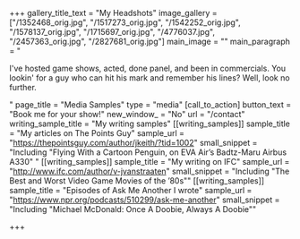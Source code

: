 +++
gallery_title_text = "My Headshots"
image_gallery = ["/1352468_orig.jpg", "/1517273_orig.jpg", "/1542252_orig.jpg", "/1578137_orig.jpg", "/1715697_orig.jpg", "/4776037.jpg", "/2457363_orig.jpg", "/2827681_orig.jpg"]
main_image = ""
main_paragraph = "<p>I've hosted game shows, acted, done panel, and been in commercials. You lookin' for a guy who can hit his mark and remember his lines? Well, look no further.</p>"
page_title = "Media Samples"
type = "media"
[call_to_action]
button_text = "Book me for your show!"
new_window_ = "No"
url = "/contact"
writing_sample_title = "My writing samples"
[[writing_samples]]
sample_title = "My articles on The Points Guy"
sample_url = "https://thepointsguy.com/author/jkeith/?tid=1002"
small_snippet = "Including \"Flying With a Cartoon Penguin, on EVA Air’s Badtz-Maru Airbus A330\" "
[[writing_samples]]
sample_title = "My writing on IFC"
sample_url = "http://www.ifc.com/author/v-jvanstraaten"
small_snippet = "Including \"The Best and Worst Video Game Movies of the ’80s\""
[[writing_samples]]
sample_title = "Episodes of Ask Me Another I wrote"
sample_url = "https://www.npr.org/podcasts/510299/ask-me-another"
small_snippet = "Including \"Michael McDonald: Once A Doobie, Always A Doobie\""

+++
